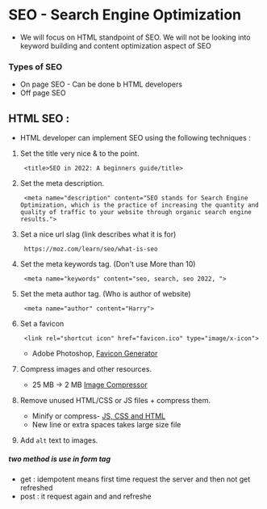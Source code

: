 # SEO - Search Engine Optimization

* We will focus on HTML standpoint of SEO. We will not be looking into keyword building and content optimization aspect of SEO

### Types of SEO
* On page SEO  - Can be done b HTML developers
* Off page SEO

## HTML SEO :
* HTML developer can implement SEO using the following techniques :

1. Set the title very nice & to the point.

        <title>SEO in 2022: A beginners guide/title>
2. Set the meta description.

        <meta name="description" content="SEO stands for Search Engine Optimization, which is the practice of increasing the quantity and quality of traffic to your website through organic search engine results.">

3. Set a nice url slag (link describes what it is for)

        https://moz.com/learn/seo/what-is-seo

4. Set the meta keywords tag. (Don't use More than 10)

        <meta name="keywords" content="seo, search, seo 2022, ">

5. Set the meta author tag. (Who is author of website)

        <meta name="author" content="Harry">

6. Set a favicon

        <link rel="shortcut icon" href="favicon.ico" type="image/x-icon">
    * Adobe Photoshop, [Favicon Generator](https://favicon.io)

7. Compress images and other resources.
    * 25 MB -> 2 MB [Image Compressor](https://resizing.app/features/compress-jpeg)

8. Remove unused HTML/CSS or JS files + compress them.
    * Minify or compress- [JS, CSS and HTML](https://developers.google.com/speed/docs/insights/MinifyResources)
    * New line or extra spaces takes large size file 
9. Add `alt` text to images.




##### two method is use in form tag
- get : idempotent means first time request the server and then not get refreshed
- post : it request again and and refreshe